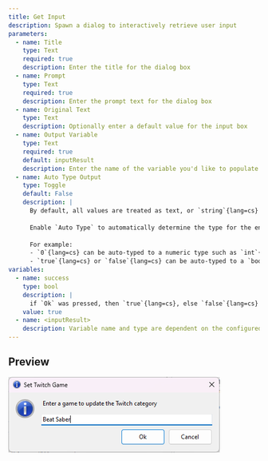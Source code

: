 ```yaml
---
title: Get Input
description: Spawn a dialog to interactively retrieve user input
parameters:
  - name: Title
    type: Text
    required: true
    description: Enter the title for the dialog box
  - name: Prompt
    type: Text
    required: true
    description: Enter the prompt text for the dialog box
  - name: Original Text
    type: Text
    description: Optionally enter a default value for the input box
  - name: Output Variable
    type: Text
    required: true
    default: inputResult
    description: Enter the name of the variable you'd like to populate with the user input
  - name: Auto Type Output
    type: Toggle
    default: False
    description: |
      By default, all values are treated as text, or `string`{lang=cs} variables.

      Enable `Auto Type` to automatically determine the type for the entered value.

      For example:
      - `0`{lang=cs} can be auto-typed to a numeric type such as `int`{lang=cs} or `long`{lang=cs}
      - `true`{lang=cs} or `false`{lang=cs} can be auto-typed to a `bool`{lang=cs}
variables:
  - name: success
    type: bool
    description: |
      if `Ok` was pressed, then `true`{lang=cs}, else `false`{lang=cs} if canceled or closed
    value: true
  - name: <inputResult>
    description: Variable name and type are dependent on the configured `Output Variable` and `Auto Type` options
---
```


## Preview
![preview](assets/get-input-preview.png)